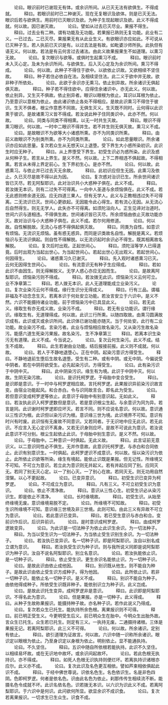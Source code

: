 <!-- { "loadSidebar": true } -->
　　论曰。眼识前时已谢现无有体。或余识所间。从已灭无法有欲俱生。不得成就。
　　释曰。若眼识前时已二种谢灭。现在无复眼识及欲体。则是已灭无法。眼识后若与欲俱生。用前时已灭眼识及欲。为种子生现起眼识及欲。此义不得成就。何以故。因已谢灭故。
　　论曰。譬如从过去已灭尽业。果报不得生。
　　释曰。过去业有二种。谓有功能及无功能。若果报已熟则无复功能。此业有二义。一已过去。二已灭尽。果报果无有从此业生义。有欲眼识亦应如此。不可说从已灭种子生。若人执前已灭识是有。以过去法是有故。如毗婆沙师所执。此执但有语无义。何以故。若法是有云何言过去诸法。由此义故果报果生不如道理。以熏习无故。
　　论曰。复次眼识与欲等。或俱时生起熏习不成。
　　释曰。眼识前时未入灭心定。及未为余识所间。与欲俱生。后入灭心定及为余识所间。熏习不得成。
　　论曰。何以故。此种子不得住于欲中。以欲依止识故。又欲相续不坚住故。
　　释曰。种子若住必依自在法。及相续坚住法。此二义于欲中并无故。欲非种子所依处。
　　论曰。此欲于余识亦无熏习。依止别异故。所余诸识无俱起俱灭故。
　　释曰。种子若不得住欲中。应得住余诸识中。亦无此义。何以故。依止别异。又生灭不俱故。依止别异者。眼识以眼根为依止。耳识以耳根为依止。乃至意识以意根为依止。由此诸识依止各处不得相应。是故此识熏习不得住于彼识。生灭不俱者。根尘作意悉不同故。无俱生灭义。生灭既不同时。云何得以此识熏于彼识。是故诸熏习义皆不得成。若汝说此种子住同类识中。此亦不然。何以故。
　　论曰。同类与同类不得相熏。以无一时共生灭故。
　　释曰。眼识不得熏习眼识。何以故。一时中二眼识不得并生。若不并生则无俱灭故。熏习义不成。
　　论曰。是故眼识不为欲等大小诸惑所熏。亦不为同类识所熏。
　　释曰。由前义故眼识不为别类所熏。亦不为同类所熏。
　　论曰。如此思量眼识。所余诸识亦应如此思量。复次若众生从无想天以上退堕。受下界生大小惑所染初识。此识生时应无种子。
　　释曰。从上界堕受下界生。初受生识必为惑所染。此识及惑从何种子生。若言从上界生。是义不然。何以故。上下二界相违不俱起故。不得相熏。若言从未得上界定前心。生下界初生心。是亦不然。
　　论曰。何以故。此惑熏习。与依止并已过去灭无余故。
　　释曰。此初识应但生无因。此熏习及依止。久已灭尽是故不得以此为因。
　　论曰。复次惑对治识已生。所余世间诸识皆已灭尽。若无阿梨耶识。此对治识共小大惑种子俱在。此义不成。
　　释曰。若汝拨无本识。则有二过失不可得离。一向中人圣道与余烦恼俱在。此义不成。若无此惑则修余道无因。应无四道三果人。但有无学人。此义与正教相违过失不可得离。二无流识已灭。世间心更欲起。无因能令此心得生。若有流心无因。从无流心后自然得生。则无无学人。此失亦不可得离。如须陀洹向人。正生见谛对治道时。世间六识与道相违。不得俱生故。世间诸识皆已灭尽。所余烦恼由依止灭故功能亦灭。故对治识与小大惑种子俱在。此义不成。若尔何用修道。
　　论曰。何以故。自性解脱故。无流心与惑不得俱起俱灭故。
　　释曰。同类为自性。如意识有烦恼。无流识无烦恼。虽有惑无惑异。而同是识类故名自性。解脱是离义。若烦恼识与无流识俱起。则自性不得解脱。以无流识起时余识必不得生。既其相离故名解脱。
　　论曰。复次后时出观。正起世间心。
　　释曰。须陀洹等学人已得道竟。后时出观为当起出世心。为当起世间心。若起出世心无出观义。若起世间心。何因得生。
　　论曰。诸惑熏习久已谢灭。
　　释曰。先入观时诸惑熏习已灭。云何无因得生世间心。
　　论曰。有流意识无有种子生应得成。
　　释曰。若如此识不由因生。则无得解脱义。无学人惑心亦应无因而生。
　　论曰。是故离阿梨耶识。烦恼染污则不得成。
　　释曰。若汝拨无此识。烦恼染污义云何可立。
业不净章第二
　　释曰。若人拨无本识。此人无道理能成立业染污义。
　　论曰。复次业染污云何不得成。缘行生识分无得成义。
　　释曰。行有三品。谓福非福及不动念念生灭。若离本识于何处安立功能。若汝言安立于六识中。是义不然。六识不能摄持诸业功能。前于烦恼染污中已具显此义。
　　论曰。若无此义。缘取生有亦无成义故。业染污不成。
　　释曰。若无有业功能识。谓行缘识。缘取生有。无道理得成。何以故。此识三行所熏。以随四取故。由熏习圆满故识成有。此识或灭或余识所间。此识体已谢功能亦随灭。当于何处安。此行有二业功能。故业染污不成。言染污者。此业与烦恼相应故名染污。又从染污生故名染污。能感六道生死染污果报。故名染污。
生不净章第三
　　释曰。若离本识生染污无有道理。此义不成。今当说之。
　　论曰。复次云何生染污。此义不成。结生不成故。
　　释曰。此生若谢由业功能。结后报接前报。此义则不成就。何以故。
　　论曰。若人于不静地退堕心。正在中阴。起染污意识方得受生。
　　释曰。不静地退前生堕后生故名退堕。受生有二种。或有中阴。或无中阴。今偏说受中阴者。若在中阴将欲受生。必先起染污识。方得受生。
　　论曰。此有染污识于中阴中灭。
　　释曰。此中阴染污识。缘生有为境。此识于中阴中灭。何以故。生阴无染污故。
　　论曰。是识托柯罗逻。于母胎中变合受生。
　　释曰。是识即是意识。于一时中与柯罗逻相应故。言托柯罗逻。此果报识异前染污识故言变。由宿业功能起风。和合赤白。令与识同故言合。即名此为受生。
　　论曰。若但意识变成柯罗逻等依止。此意识于母胎中有别意识起。无如此义。
　　释曰。若汝执此识入柯罗逻数但是意识。若是意识根尘生起。与余意识为同为异。若言是同。此识谢时柯罗逻即应坏灭。若言不同。则不应说名意识。何以故。意识通以三性识为根。此识但以染污识为根。意识缘三世为境。此识境界不可知。意识有时兴有时废。此识恒有无废故不同意识。又若同者。于无识地中应无此识。若无此识。不应言入无心定识不离身。又若无识身则应坏。是故不可说此为意识。若汝说此意识不可分别。根尘生起依止此识。于母胎中别生意识。是义不然。何以故。
　　论曰。于母胎中。二种意识一时俱起。无此义故。
　　释曰。此言证前无意识义。以二意识同性必不俱生。无并作意故。此意识托柯罗逻。与赤白和合同依止。此识有别意识生。一时俱起。此柯罗逻识不成意识。何以故。恒以染污识为依止。此所依止识欲等所染。缘生有境起。能依止识既是果报。但无记性。所缘境又不可知。不可立为意识。若立此为意识则无并起义。若有并起应同了别。应同灭无。若同了别无灭心定。以一了别心灭。一了别心在故。若同灭无。则无功用自然涅槃。以心不更起故。
　　论曰。已变异意识。
　　释曰。初受生识已变异为柯罗逻。
　　论曰。不可成立为意识。
　　释曰。凡有三义。不可立初受生识为意识。
　　论曰。依止不清净故。
　　释曰。意识从三性心生。初受生识必从染污识生。即是依止不清净。
　　论曰。长时缘境故。
　　释曰。初受生识。从始至终缘境无废。意识缘境易脱不定。
　　论曰。所缘境不可知故。
　　释曰。初受生识所缘境不可知。意识缘三世境及非三世境。此则可知。由此三义有异故不可立为意识。
　　论曰。若此意识已变异。
　　释曰。若已受生意识与赤白和合。变前识作后识。后识异前识。
　　论曰。是时意识成柯罗逻。
　　释曰。由成柯罗逻故变异。
　　论曰。为此识是一切法种子为依止此识生余识。为一切法种子。
　　释曰。为当以受生识为一切法种子。为当依止受生识别生余识。为一切法种子。
　　论曰。若汝执已变异识。名一切种子识。即是阿梨耶识。汝自以别名成立谓为意识。
　　释曰。若汝执受生识为种子识。则与我所说义同即是说阿梨耶识为种子识。汝自不说名阿梨耶识。别立名意识。
　　论曰。若汝执能依止识。是一切种子识。
　　释曰。依止受生识。更生余识名能依止识。为一切种子识。
　　论曰。是故此识由依止成他因。
　　释曰。别识既从他生。则不能自为种子。是故此识由依止受生识方成种子。得为他因。
　　论曰。此所依止识。若非一切种子识。能依止名一切种子识。是义不成。
　　释曰。别识不能自为种子。由依他得成种子。所依受生识既非种子。能依别识立为种子识。此义岂成。
　　论曰。是故此识托生变异。成柯罗逻非是意识。
　　释曰。此识即是阿梨耶识。不得名此为意识。
　　论曰。但是果报。亦是一切种子。此义得成。
　　释曰。从种子生故称果报识。能摄持种子故。亦名种子识。若作此说义乃得成。
　　论曰。复次若众生已托生。能执持所余色根。离果报识则不可得。
　　释曰。前已明正受生义。今更明受生后义。前已明众生在胎中。今明众生出胎外故。言众生已托生。众生若已托生。则定有三义。一执持无废。二通摄持诸根。三体是果报无记。若离阿梨耶识。此三义不可得。
　　论曰。何以故。所余诸识。定别有依止。
　　释曰。欲引道理为证故言。何以故。六识中随一识称所余诸识。眼识定以眼根为依止。乃至身识定以身根为依止。明别依止。显不能通执持。
　　论曰。不久坚住。
　　释曰。五识中随自所依根若能执持。此识不久坚住。以相续易坏故。或在无识地中故坏。或余识间起故坏。
　　论曰。若此色根无执持识。亦不得成。
　　释曰。如死人色根无识执持则便烂坏。若离执持识诸根亦应尔。此义亦不成。
　　论曰。复次此识及名色更互相依。譬如芦束相依俱起此识不成。
　　释曰。于经中佛世尊说。识依名色生。名色依识生。名是非色四阴。色即柯罗逻。何者是依名色。识由此名色为依止。刹那传传生相续流不断。能摄名色令成就不坏。此识名依名色。识若拨无本识。以六识为识此义不成。若离阿梨耶识。于六识中是何识。此问欲何所显。欲显余识不成识食。
　　论曰。复次若离果报识。一切求生已生众生。识食不成。
